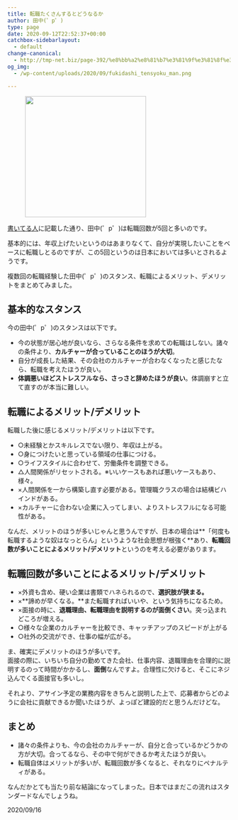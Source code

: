 ```yaml
---
title: 転職たくさんするとどうなるか
author: 田中(゜p゜)
type: page
date: 2020-09-12T22:52:37+00:00
catchbox-sidebarlayout:
  - default
change-canonical:
  - http://tmp-net.biz/page-392/%e8%bb%a2%e8%81%b7%e3%81%9f%e3%81%8f%e3%81%95%e3%82%93%e3%81%99%e3%82%8b%e3%81%a8%e3%81%a9%e3%81%86%e3%81%aa%e3%82%8b%e3%81%8b/
og_img:
  - /wp-content/uploads/2020/09/fukidashi_tensyoku_man.png

---
```

<div class="wp-block-image">
  <figure class="aligncenter size-large is-resized"><img loading="lazy" src="/wp-content/uploads/2020/09/fukidashi_tensyoku_man.png" alt="" width="273" height="273" /></figure>
</div>

[書いてる人][1]に記載した通り、田中(゜p゜)は転職回数が5回と多いのです。

基本的には、年収上げたいというのはあまりなくて、自分が実現したいことをベースに転職しとるのですが、この5回というのは日本においては多いとされるようです。  
  
複数回の転職経験した田中(゜p゜)のスタンス、転職によるメリット、デメリットをまとめてみました。

## 基本的なスタンス

今の田中(゜p゜)のスタンスは以下です。

  * 今の状態が居心地が良いなら、さらなる条件を求めての転職はしない。諸々の条件より、**カルチャーが合っていることのほうが大切**。
  * 自分が成長した結果、その会社のカルチャーが合わなくなったと感じたなら、転職を考えたほうが良い。
  * **体調悪いほどストレスフルなら、さっさと辞めたほうが良い**。体調崩すと立て直すのが本当に難しい。

## 転職によるメリット/デメリット

転職した後に感じるメリット/デメリットは以下です。

  * ○未経験とかスキルレスでない限り、年収は上がる。
  * ○身につけたいと思っている領域の仕事につける。
  * ○ライフスタイルに合わせて、労働条件を調整できる。
  * △人間関係がリセットされる。※いいケースもあれば悪いケースもあり、様々。
  * ×人間関係を一から構築し直す必要がある。管理職クラスの場合は結構ビハインドがある。
  * ×カルチャーに合わない企業に入ってしまい、よりストレスフルになる可能性がある。

なんだ、メリットのほうが多いじゃんと思うんですが、日本の場合は**「何度も転職するような奴はなっとらん」というような社会思想が根強く**あり、**転職回数が多いことによるメリット/デメリット**というのを考える必要があります。

## 転職回数が多いことによるメリット/デメリット

  * ×外資も含め、硬い企業は書類でハネられるので、**選択肢が狭まる。**
  * ×**諦めが早くなる。**また転職すればいいや、という気持ちになるため。
  * ×面接の時に、**退職理由、転職理由を説明するのが面倒くさい**。突っ込まれどころが増える。
  * ○様々な企業のカルチャーを比較でき、キャッチアップのスピードが上がる
  * ○社外の交流ができ、仕事の幅が広がる。

ま、確実にデメリットのほうが多いです。  
面接の際に、いちいち自分の勤めてきた会社、仕事内容、退職理由を合理的に説明するのって時間がかかるし、**面倒**なんですよ。合理性に欠けると、そこにネジ込んでくる面接官も多いし。  
  
それより、アサイン予定の業務内容をきちんと説明した上で、応募者からどのように会社に貢献できるか聞いたほうが、よっぽど建設的だと思うんだけどな。

## まとめ

  * 諸々の条件よりも、今の会社のカルチャーが、自分と合っているかどうかの方が大切。合ってるなら、その中で何ができるか考えたほうが良い。
  * 転職自体はメリットが多いが、転職回数が多くなると、それなりにペナルティがある。

なんだかとても当たり前な結論になってしまった。日本ではまだこの流れはスタンダードなんでしょうね。

<p class="has-text-align-right">
  2020/09/16
</p>

 [1]: /about/writer/